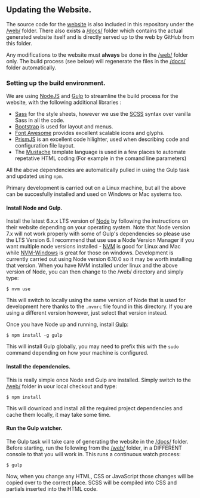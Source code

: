 ## Updating the Website.

The source code for the [website][website] is also included in this repository under the [/web/](web/) folder. There also exists a [/docs/](docs/) folder which contains the actual generated website itself and is directly served up to the web by GitHub from this folder.

Any modifications to the website must **always** be done in the [/web/](web/) folder only. The build process (see below) will regenerate the files in the [/docs/](docs/) folder automatically.

### Setting up the build environment.
We are using [NodeJS][node] and [Gulp][gulp] to streamline the build process for the website, with the following additional libraries :

- [Sass][sass] for the style sheets, however we use the [SCSS][scss] syntax over vanilla Sass in all the code.
- [Bootstrap][bootstrap] is used for layout and menus.
- [Font Awesome][fontawesome] provides excellent scalable icons and glyphs.
- [PrismJS][prism] is an excellent code hilighter, used when describing code and configuration file layout.
- The [Mustache][mustache] template language is used in a few places to automate repetative HTML coding (For example in the comand line parameters)


All the above dependencies are automatically pulled in using the Gulp task and updated using `npm`.

Primary development is carried out on a Linux machine, but all the above can be succesfully installed and used on Windows or Mac systems too.

#### Install Node and Gulp.
Install the latest 6.x.x LTS version of [Node][node] by following the instructions on their website depending on your operating system. Note that Node version 7.x will not work properly with some of Gulp's dependencies so please use the LTS Version 6. I recommend that use use a Node Version Manager if you want multiple node versions installed - [NVM][nvm] is good for Linux and Mac while [NVM-Windows][nvm-windows] is great for those on windows.
Development is currently carried out using Node version 6.10.0 so it may be worth installing that version.
When you have NVM installed under linux and the above version of Node, you can then change to the /web/ directory and simply type:
```
$ nvm use
```
This will switch to locally using the same version of Node that is used for development here thanks to the `.nvmrc` file found in this directory. If you are using a different version however, just select that version instead.

Once you have Node up and running, install [Gulp][gulp]:

```
$ npm install -g gulp
```
This will install Gulp globally, you may need to prefix this with the `sudo` command depending on how your machine is configured.
#### Install the dependencies.
This is really simple once Node and Gulp are installed. Simply switch to the [/web/](web/) folder in uour local checkout and type:
```
$ npm install
```
This will download and install all the required project dependencies and cache them locally, it may take some time.

#### Run the Gulp watcher.
The Gulp task will take care of generating the website in the [/docs/](docs/) folder. Before starting, run the following from the [/web/](web/) folder, in a DIFFERENT console to that you will work in. This runs a continuous watch process:
```
$ gulp
```
Now, when you change any HTML, CSS or JavaScript those changes will be copied over to the correct place. SCSS will be compiled into CSS and partials inserted into the HTML code.

[website]: http://updaterepo.seapagan.net
[node]: http://nodejs.org
[gulp]: http://gulpjs.com
[sass]: http://sass-lang.com
[scss]: http://sass-lang.com/documentation/file.SCSS_FOR_SASS_USERS.html
[mustache]: https://mustache.github.io/
[bootstrap]: http://getbootstrap.com
[fontawesome]: http://fontawesome.io
[prism]: http://prismjs.com
[nvm]: http://github.com/creationix/nvm
[nvm-windows]: https://github.com/coreybutler/nvm-windows

